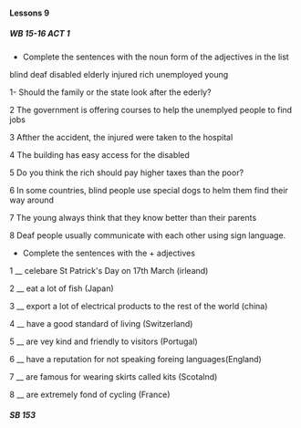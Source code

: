 #### Lessons 9

##### WB 15-16 ACT 1


- Complete the sentences with the noun form of the adjectives in the list

blind deaf disabled elderly injured rich unemployed young

1- Should the family or the state look after the ederly?

2 The government is offering courses to help the unemplyed people  to find jobs

3 Afther the accident, the injured were taken to the hospital

4 The building has easy access for the disabled

5 Do you think the rich should pay higher taxes than the poor?

6 In some countries, blind people use special dogs to helm them find their way around

7 The young always think that they know better than their parents

8 Deaf people usually communicate with each other using sign language.

- Complete the sentences with the + adjectives

1 __ celebare St Patrick's Day on 17th March (irleand)

2 __ eat a lot of fish (Japan)

3 __ export a lot of electrical products to the rest of the world (china)

4 __ have a good standard of living (Switzerland)

5 __ are vey kind and friendly to visitors (Portugal)

6 __ have a reputation for not speaking foreing languages(England)

7 __ are famous for wearing skirts called kits (Scotalnd)

8 __ are extremely fond of cycling (France) 



##### SB 153



